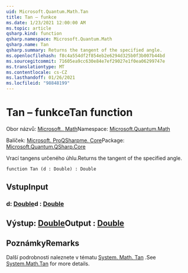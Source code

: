```yaml
---
uid: Microsoft.Quantum.Math.Tan
title: Tan – funkce
ms.date: 1/23/2021 12:00:00 AM
ms.topic: article
qsharp.kind: function
qsharp.namespace: Microsoft.Quantum.Math
qsharp.name: Tan
qsharp.summary: Returns the tangent of the specified angle.
ms.openlocfilehash: f8c4a554df2f854eb2e6294d325b0f3b007b44bd
ms.sourcegitcommit: 71605ea9cc630e84e7ef29027e1f0ea06299747e
ms.translationtype: MT
ms.contentlocale: cs-CZ
ms.lasthandoff: 01/26/2021
ms.locfileid: "98848199"
---
```

# <a name="tan-function"></a><span data-ttu-id="324d4-102">Tan – funkce</span><span class="sxs-lookup"><span data-stu-id="324d4-102">Tan function</span></span>

<span data-ttu-id="324d4-103">Obor názvů: [Microsoft.. Math](xref:Microsoft.Quantum.Math)</span><span class="sxs-lookup"><span data-stu-id="324d4-103">Namespace: [Microsoft.Quantum.Math](xref:Microsoft.Quantum.Math)</span></span>

<span data-ttu-id="324d4-104">Balíček: [Microsoft. ProQSharpme. Core](https://nuget.org/packages/Microsoft.Quantum.QSharp.Core)</span><span class="sxs-lookup"><span data-stu-id="324d4-104">Package: [Microsoft.Quantum.QSharp.Core](https://nuget.org/packages/Microsoft.Quantum.QSharp.Core)</span></span>


<span data-ttu-id="324d4-105">Vrací tangens určeného úhlu.</span><span class="sxs-lookup"><span data-stu-id="324d4-105">Returns the tangent of the specified angle.</span></span>

```qsharp
function Tan (d : Double) : Double
```


## <a name="input"></a><span data-ttu-id="324d4-106">Vstup</span><span class="sxs-lookup"><span data-stu-id="324d4-106">Input</span></span>

### <a name="d--double"></a><span data-ttu-id="324d4-107">d: [Double](xref:microsoft.quantum.lang-ref.double)</span><span class="sxs-lookup"><span data-stu-id="324d4-107">d : [Double](xref:microsoft.quantum.lang-ref.double)</span></span>





## <a name="output--double"></a><span data-ttu-id="324d4-108">Výstup: [Double](xref:microsoft.quantum.lang-ref.double)</span><span class="sxs-lookup"><span data-stu-id="324d4-108">Output : [Double](xref:microsoft.quantum.lang-ref.double)</span></span>



## <a name="remarks"></a><span data-ttu-id="324d4-109">Poznámky</span><span class="sxs-lookup"><span data-stu-id="324d4-109">Remarks</span></span>

<span data-ttu-id="324d4-110">Další podrobnosti naleznete v tématu [System. Math. Tan](https://docs.microsoft.com/dotnet/api/system.math.tan) .</span><span class="sxs-lookup"><span data-stu-id="324d4-110">See [System.Math.Tan](https://docs.microsoft.com/dotnet/api/system.math.tan) for more details.</span></span>